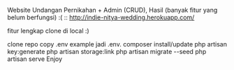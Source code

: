 Website Undangan Pernikahan + Admin (CRUD),
Hasil (banyak fitur yang belum berfungsi) :( ::
http://indie-nitya-wedding.herokuapp.com/

fitur lengkap clone di local :)

clone repo
copy .env example jadi .env.
composer install/update
php artisan key:generate
php artisan storage:link
php artisan migrate --seed
php artisan serve
Enjoy
